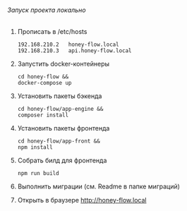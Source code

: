 ###### Запуск проекта локально

1. Прописать в /etc/hosts

    ```
    192.168.210.2   honey-flow.local
    192.168.210.3   api.honey-flow.local
    ```

1. Запустить docker-контейнеры

    ```
    cd honey-flow &&
    docker-compose up
    ```

1. Установить пакеты бэкенда

    ```
    cd honey-flow/app-engine &&
    composer install  
    ```

1. Установить пакеты фронтенда

    ```
    cd honey-flow/app-front &&
    npm install
    ```

1. Собрать билд для фронтенда

    ```
    npm run build
    ```

1. Выполнить миграции (см. Readme в папке миграций)

1. Открыть в браузере http://honey-flow.local


